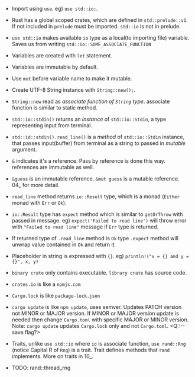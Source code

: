 * Import using `use`. eg) `use std::io;`.

* Rust has a global scoped crates, which are defined in `std::prelude::v1`. If not included in `prelude` must be imported.
`std::io` is not in prelude.

* `use std::io` makes available `io` type as a local(to importing file) variable. Saves us from writing
`std::io::SOME_ASSOCIATE_FUNCTION`

* Variables are created with `let` statement. 

* Variables are immutable by default.

* Use `mut` before variable name to make it mutable.

* Create UTF-8 String instance with `String::new();`.

* `String::new` read as *associate function of `String` type*. associate function is similar to static method.

* `std::io::stdin()` returns an *instance* of `std::io::Stdin`, a type representing input from terminal.

* `std::id::stdin().read_line()` is a *method* of `std::io::Stdin` instance, that passes input(buffer) from terminal as
a string to passed in *mutable* argument.

* `&` indicates it's a reference. Pass by reference is done this way. references are immutable as well.

* `&guess` is an immutable reference. `&mut guess` is a mutable reference. 04_ for more detail.

* `read_line` method returns `io::Result` type, which is a monad (`Either` monad with `Err` or `Ok`).

* `io::Result` type has `expect` method which is similar to `getOrThrow` with passed in message.
eg) `expect('Failed to read line')` will throw error with `"Failed to read line"` message if `Err` type is returned.

* If returned type of `.read_line` method is `Ok` type `.expect` method will unwrap value contained in `Ok` and return it.

* Placeholder in string is expressed with `{}`. eg) `println!("x = {} and y = {}", x, y)`

* `binary crate` only contains executable. `library crate` has source code.

* `crates.io` is like a `npmjs.com`

* `Cargo.lock` is like `package-lock.json`

* `cargo update` is like `npm update`, uses semver. Updates PATCH version not MINOR or MAJOR version.
If MINOR or MAJOR version update is needed then change `Cargo.toml` with specific MAJOR or MINOR version.
Note: `cargo update` updates `Cargo.lock` only and not `Cargo.toml`. <Q::--save flag?>

* Traits, unlike `use std::io` where `io` is associate function, `use rand::Rng` (notice Capital R of `Rng`) is a trait.
Trait defines methods that `rand` implements. More on traits in 10_.

* TODO: rand::thread_rng
